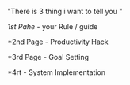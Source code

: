 
"There is 3 thing i want to tell you "




*1st Pahe* - your Rule / guide 

*2nd Page - Productivity Hack

*3rd Page - Goal Setting

*4rt - System Implementation